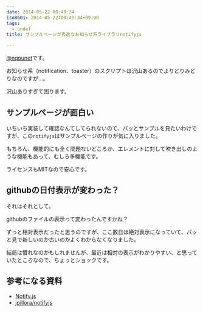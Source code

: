 ```yaml
---
date: 2014-05-22 00:49:34
iso8601: 2014-05-22T00:49:34+09:00
tags:
  - undef
title: サンプルページが秀逸なお知らせ系ライブラリnotifyjs

---
```


<p><a href="https://twitter.com/nqounet">@nqounet</a>です。</p>

<p>お知らせ系（notification、toaster）のスクリプトは沢山あるのでよりどりみどりなのですが…。</p>

<p>沢山ありすぎて困ります。</p>



<h2>サンプルページが面白い</h2>

<p>いちいち実装して確認なんてしてられないので、パッとサンプルを見たいわけですが、この<code>notifyjs</code>はサンプルページの作りが気に入りました。</p>

<p>もちろん、機能的にも全く問題ないどころか、エレメントに対して吹き出しのような機能もあって、むしろ多機能です。</p>

<p>ライセンスもMITなので安心です。</p>

<h2>githubの日付表示が変わった？</h2>

<p>それはそれとして。</p>

<p>githubのファイルの表示って変わったんですかね？</p>

<p>ずっと相対表示だったと思うのですが、ここ数日は絶対表示になっていて、パッと見で新しいのか古いのかよくわからなくなりました。</p>

<p>結局は慣れなのかもしれませんが、最近は相対の表示がわかりやすい、と思っていたところなので、ちょっとショックです。</p>

<h2>参考になる資料</h2>

<ul>
<li><a href="http://notifyjs.com/">Notify.js</a></li>
<li><a href="https://github.com/jpillora/notifyjs">jpillora/notifyjs</a></li>
</ul>
    	